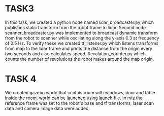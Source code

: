 # TASK3
In this task, we created a python node named lidar_broadcaster.py which publishes static transform from the robot frame to lidar. Second node scanner_broadcaster.py was implemented to broadcast dynamic transform from the robot to scanner while oscillating along the y-axis 0.3 at frequency of 0.5 Hz. To verify these we created tf_listener.py which listens transforms from map to the lidar frame and prints the distance from the origin every two seconds and also calculates speed. Revolution_counter.py which counts the number of revolutions the robot makes around the map origin. 

# TASK 4

We created gazebo world that contais room with windows, door and table inside the room. world can be launched using launch file. In rviz the reference frame was set to the robot's base and tf transforms, laser scan data and camera image data were added.
